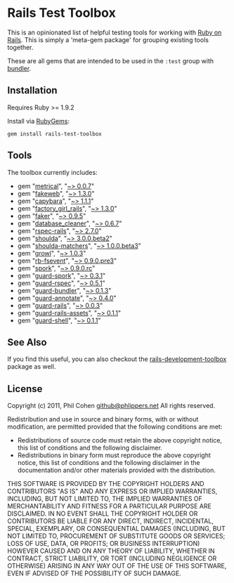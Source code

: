 # Rails Test Toolbox

This is an opinionated list of helpful testing tools for working with [Ruby on Rails](http://rubyonrails.org). This is simply a 'meta-gem package' for grouping existing tools together.

These are all gems that are intended to be used in the `:test` group with [bundler](http://gembundler.com).


## Installation

Requires Ruby >= 1.9.2

Install via [RubyGems](http://rubygems.org):

```
gem install rails-test-toolbox
```


## Tools

The toolbox currently includes:

* gem "[metrical](https://github.com/iain/metrical/)", "[~> 0.0.7](http://rubygems.org/gems/metrical)"
* gem "[fakeweb](http://github.com/chrisk/fakeweb)", "[~> 1.3.0](http://rubygems.org/gems/fakeweb)"
* gem "[capybara](http://github.com/jnicklas/capybara)", "[~> 1.1.1](http://rubygems.org/gems/capybara)"
* gem "[factory_girl_rails](http://github.com/thoughtbot/factory_girl_rails)", "[~> 1.3.0](http://rubygems.org/gems/factory_girl_rails)"
* gem "[faker](http://faker.rubyforge.org/)", "[~> 0.9.5](http://rubygems.org/gems/faker)"
* gem "[database_cleaner](http://github.com/bmabey/database_cleaner)", "[~> 0.6.7](http://rubygems.org/gems/database_cleaner)"
* gem "[rspec-rails](http://github.com/rspec/rspec-rails)", "[~> 2.7.0](http://rubygems.org/gems/rspec-rails)"
* gem "[shoulda](http://thoughtbot.com/community/)", "[~> 3.0.0.beta2](http://rubygems.org/gems/shoulda)"
* gem "[shoulda-matchers](http://thoughtbot.com/community/)", "[~> 1.0.0.beta3](http://rubygems.org/gems/shoulda-matchers)"
* gem "[growl](http://github.com/visionmedia/growl)", "[~> 1.0.3](http://rubygems.org/gems/growl)"
* gem "[rb-fsevent](http://rubygems.org/gems/rb-fsevent)", "[~> 0.9.0.pre3](http://rubygems.org/gems/rb-fsevent)"
* gem "[spork](http://github.com/timcharper/spork)", "[~> 0.9.0.rc](http://rubygems.org/gems/spork)"
* gem "[guard-spork](http://rubygems.org/gems/guard-spork)", "[~> 0.3.1](http://rubygems.org/gems/guard-spork)"
* gem "[guard-rspec](http://rubygems.org/gems/guard-rspec)", "[~> 0.5.1](http://rubygems.org/gems/guard-rspec)"
* gem "[guard-bundler](http://rubygems.org/gems/guard-bundler)", "[~> 0.1.3](http://rubygems.org/gems/guard-bundler)"
* gem "[guard-annotate](http://craigjolicoeur.com)", "[~> 0.4.0](http://rubygems.org/gems/guard-annotate)"
* gem "[guard-rails](https://rubygems.org/gems/guard-rails)", "[~> 0.0.3](http://rubygems.org/gems/guard-rails)"
* gem "[guard-rails-assets](http://github.com/dnagir/guard-rails-assets)", "[~> 0.1.1](http://rubygems.org/gems/guard-rails-assets)"
* gem "[guard-shell](http://rubygems.org/gems/guard-shell)", "[~> 0.1.1](http://rubygems.org/gems/guard-shell)"


## See Also

If you find this useful, you can also checkout the [rails-development-toolbox](https://github.com/phlipper/rails-development-toolbox) package as well.


## License

Copyright (c) 2011, Phil Cohen <github@phlippers.net>
All rights reserved.

Redistribution and use in source and binary forms, with or without modification, are permitted provided that the following conditions are met:

* Redistributions of source code must retain the above copyright notice, this list of conditions and the following disclaimer.
* Redistributions in binary form must reproduce the above copyright notice, this list of conditions and the following disclaimer in the documentation and/or other materials provided with the distribution.

THIS SOFTWARE IS PROVIDED BY THE COPYRIGHT HOLDERS AND CONTRIBUTORS "AS IS" AND ANY EXPRESS OR IMPLIED WARRANTIES, INCLUDING, BUT NOT LIMITED TO, THE IMPLIED WARRANTIES OF MERCHANTABILITY AND FITNESS FOR A PARTICULAR PURPOSE ARE DISCLAIMED. IN NO EVENT SHALL THE COPYRIGHT HOLDER OR CONTRIBUTORS BE LIABLE FOR ANY DIRECT, INDIRECT, INCIDENTAL, SPECIAL, EXEMPLARY, OR CONSEQUENTIAL DAMAGES (INCLUDING, BUT NOT LIMITED TO, PROCUREMENT OF SUBSTITUTE GOODS OR SERVICES; LOSS OF USE, DATA, OR PROFITS; OR BUSINESS INTERRUPTION) HOWEVER CAUSED AND ON ANY THEORY OF LIABILITY, WHETHER IN CONTRACT, STRICT LIABILITY, OR TORT (INCLUDING NEGLIGENCE OR OTHERWISE) ARISING IN ANY WAY OUT OF THE USE OF THIS SOFTWARE, EVEN IF ADVISED OF THE POSSIBILITY OF SUCH DAMAGE.